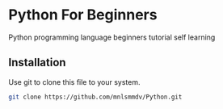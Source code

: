 # Python For Beginners
Python programming language beginners tutorial self learning

## Installation
Use git to clone this file to your system.
```bash
git clone https://github.com/mnlsmmdv/Python.git
```
